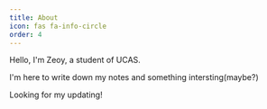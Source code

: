 ```yaml
---
title: About
icon: fas fa-info-circle
order: 4
---
```


Hello, I'm Zeoy, a student of UCAS. 

I'm here to write down my notes and something intersting(maybe?)

Looking for my updating!
